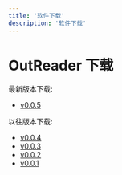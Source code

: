 ```yaml
---
title: '软件下载'
description: '软件下载'
---
```


# OutReader 下载

最新版本下载:

- [v0.0.5](https://jiegouyun.oss-cn-shenzhen.aliyuncs.com/downloads/OutreaderClient%20Setup%200.0.5.exe)

以往版本下载:

- [v0.0.4](https://jiegouyun.oss-cn-shenzhen.aliyuncs.com/downloads/OutreaderClient%20Setup%200.0.4.exe)
- [v0.0.3](https://jiegouyun.oss-cn-shenzhen.aliyuncs.com/downloads/OutreaderClient%20Setup%200.0.3.exe)
- [v0.0.2](https://jiegouyun.oss-cn-shenzhen.aliyuncs.com/downloads/OutreaderClient-0.02.exe)
- [v0.0.1](https://jiegouyun.oss-cn-shenzhen.aliyuncs.com/downloads/OutreaderClient%20Setup%200.0.1.exe)
